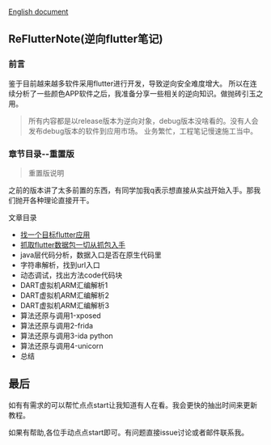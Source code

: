 [English document](https://github.com/HuRuWo/HowToReserveFlutter/blob/main/README_en.md)
## ReFlutterNote(逆向flutter笔记)

### 前言

鉴于目前越来越多软件采用flutter进行开发，导致逆向安全难度增大。
所以在连续分析了一些颜色APP软件之后，我准备分享一些相关的逆向知识。做抛砖引玉之用。


>所有内容都是以release版本为逆向对象，debug版本没啥看的。没有人会发布debug版本的软件到应用市场。
>业务繁忙，工程笔记慢速施工当中。

### 章节目录--重置版

>重置版说明

之前的版本讲了太多前置的东西，有同学加我q表示想直接从实战开始入手。那我们抛开各种理论直接开干。

文章目录

- [找一个目标flutter应用](https://www.huruwo.top/flutter%e9%80%86%e5%90%91%e5%ae%9e%e6%88%981-%e5%af%bb%e6%89%be%e4%b8%80%e4%b8%aa%e7%9b%ae%e6%a0%87flutter%e5%ba%94%e7%94%a8%e7%94%a8%e6%9d%a5%e5%88%86%e6%9e%90/)
- [抓取flutter数据包一切从抓包入手](https://www.huruwo.top/flutter%e9%80%86%e5%90%91%e5%ae%9e%e6%88%982-%e5%88%86%e6%9e%90%e6%95%b0%e6%8d%ae%e5%8d%8f%e8%ae%ae%e4%b8%80%e5%88%87%e4%bb%8e%e6%8a%93%e5%8c%85%e5%bc%80%e5%a7%8b%e5%90%a7/)
- java层代码分析，数据入口是否在原生代码里
- 字符串解析，找到url入口
- 动态调试，找出方法code代码块
- DART虚拟机ARM汇编解析1
- DART虚拟机ARM汇编解析2
- DART虚拟机ARM汇编解析3
- 算法还原与调用1-xposed
- 算法还原与调用2-frida
- 算法还原与调用3-ida python
- 算法还原与调用4-unicorn
- 总结



## 最后

如有有需求的可以帮忙点点start让我知道有人在看。我会更快的抽出时间来更新教程。

如果有帮助,各位手动点点start即可。有问题直接issue讨论或者邮件联系我。


